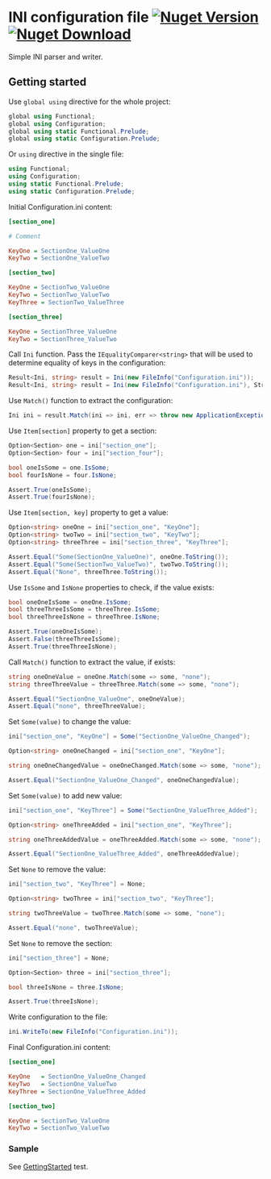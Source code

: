 # INI configuration file [![Nuget Version](https://img.shields.io/nuget/v/Configuration.Ini)](https://www.nuget.org/packages/Configuration.Ini) [![Nuget Download](https://img.shields.io/nuget/dt/Configuration.Ini)](https://www.nuget.org/packages/Configuration.Ini)
Simple INI parser and writer.
## Getting started
Use ```global using``` directive for the whole project:
```csharp
global using Functional;
global using Configuration;
global using static Functional.Prelude;
global using static Configuration.Prelude;
```
Or ```using``` directive in the single file: 
```csharp
using Functional;
using Configuration;
using static Functional.Prelude;
using static Configuration.Prelude;
```
Initial Configuration.ini content:
```ini
[section_one]

# Comment

KeyOne = SectionOne_ValueOne
KeyTwo = SectionOne_ValueTwo

[section_two]

KeyOne = SectionTwo_ValueOne
KeyTwo = SectionTwo_ValueTwo
KeyThree = SectionTwo_ValueThree

[section_three]

KeyOne = SectionThree_ValueOne
KeyTwo = SectionThree_ValueTwo
```
Call ```Ini``` function. Pass the ```IEqualityComparer<string>``` that will be used to determine equality of keys in the configuration:
```csharp
Result<Ini, string> result = Ini(new FileInfo("Configuration.ini"));
Result<Ini, string> result = Ini(new FileInfo("Configuration.ini"), StringComparer.OrdinalIgnoreCase);
```
Use ```Match()``` function to extract the configuration:
```csharp
Ini ini = result.Match(ini => ini, err => throw new ApplicationException(err));
```
Use ```Item[section]``` property to get a section:
```csharp
Option<Section> one = ini["section_one"];
Option<Section> four = ini["section_four"];

bool oneIsSome = one.IsSome;
bool fourIsNone = four.IsNone;

Assert.True(oneIsSome);
Assert.True(fourIsNone);
```
Use ```Item[section, key]``` property to get a value:
```csharp
Option<string> oneOne = ini["section_one", "KeyOne"];
Option<string> twoTwo = ini["section_two", "KeyTwo"];
Option<string> threeThree = ini["section_three", "KeyThree"];

Assert.Equal("Some(SectionOne_ValueOne)", oneOne.ToString());
Assert.Equal("Some(SectionTwo_ValueTwo)", twoTwo.ToString());
Assert.Equal("None", threeThree.ToString());
```
Use ```IsSome``` and ```IsNone``` properties to check, if the value exists:
```csharp
bool oneOneIsSome = oneOne.IsSome;
bool threeThreeIsSome = threeThree.IsSome;
bool threeThreeIsNone = threeThree.IsNone;

Assert.True(oneOneIsSome);
Assert.False(threeThreeIsSome);
Assert.True(threeThreeIsNone);
```
Call ```Match()``` function to extract the value, if exists:
```csharp
string oneOneValue = oneOne.Match(some => some, "none");
string threeThreeValue = threeThree.Match(some => some, "none");

Assert.Equal("SectionOne_ValueOne", oneOneValue);
Assert.Equal("none", threeThreeValue);
```
Set ```Some(value)``` to change the value:
```csharp
ini["section_one", "KeyOne"] = Some("SectionOne_ValueOne_Changed");

Option<string> oneOneChanged = ini["section_one", "KeyOne"];

string oneOneChangedValue = oneOneChanged.Match(some => some, "none");

Assert.Equal("SectionOne_ValueOne_Changed", oneOneChangedValue);
```
Set ```Some(value)``` to add new value:
```csharp
ini["section_one", "KeyThree"] = Some("SectionOne_ValueThree_Added");

Option<string> oneThreeAdded = ini["section_one", "KeyThree"];

string oneThreeAddedValue = oneThreeAdded.Match(some => some, "none");

Assert.Equal("SectionOne_ValueThree_Added", oneThreeAddedValue);
```
Set ```None``` to remove the value:
```csharp
ini["section_two", "KeyThree"] = None;

Option<string> twoThree = ini["section_two", "KeyThree"];

string twoThreeValue = twoThree.Match(some => some, "none");

Assert.Equal("none", twoThreeValue);
```
Set ```None``` to remove the section:
```csharp
ini["section_three"] = None;

Option<Section> three = ini["section_three"];

bool threeIsNone = three.IsNone;

Assert.True(threeIsNone);
```
Write configuration to the file:
```csharp
ini.WriteTo(new FileInfo("Configuration.ini"));
```
Final Configuration.ini content:
```ini
[section_one]

KeyOne   = SectionOne_ValueOne_Changed
KeyTwo   = SectionOne_ValueTwo
KeyThree = SectionOne_ValueThree_Added

[section_two]

KeyOne = SectionTwo_ValueOne
KeyTwo = SectionTwo_ValueTwo
```
### Sample
See [GettingStarted](https://github.com/glokhov/configuration/blob/main/Configuration/test/ConfigurationTests/ReadMeTests.cs) test.
